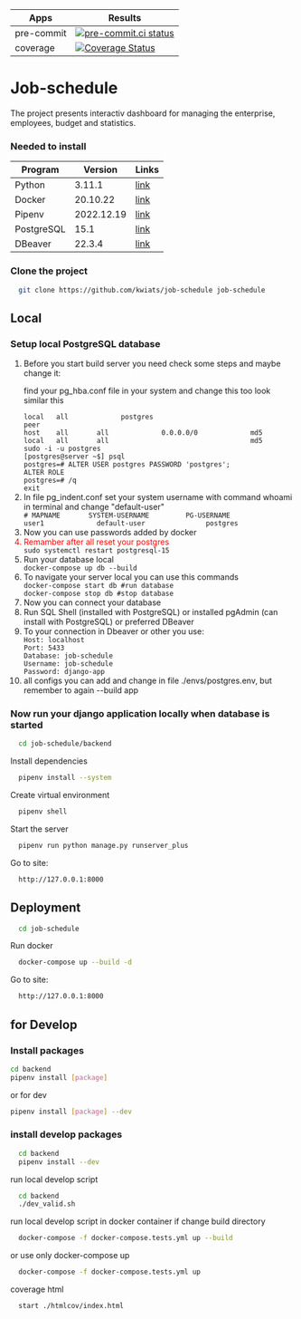  <!-- markdownlint-disable MD033 MD022 MD001 MD041 -->
| Apps | Results |
| ----------- | ----------- |
| pre-commit | [![pre-commit.ci status](https://results.pre-commit.ci/badge/github/Dashboard-Manager/job-schedule/main.svg)](https://results.pre-commit.ci/latest/github/Dashboard-Manager/job-schedule/main) |
| coverage | [![Coverage Status](https://coveralls.io/repos/github/Dashboard-Manager/job-schedule/badge.svg?branch=main)](https://coveralls.io/github/Dashboard-Manager/job-schedule?branch=main) |

# Job-schedule
The project presents interactiv dashboard for managing the enterprise, employees, budget and statistics.
### Needed to install
| Program | Version | Links |
| ----------- | ----------- | ----------- |
| Python | 3.11.1 | [link](https://www.python.org/downloads/) |
| Docker | 20.10.22 | [link](https://docs.docker.com/compose/install/) |
| Pipenv | 2022.12.19 | [link](https://pypi.org/project/pipenv/#installation) |
| PostgreSQL | 15.1 | [link](https://www.enterprisedb.com/downloads/postgres-postgresql-downloads) |
| DBeaver | 22.3.4 | [link](https://dbeaver.io/download)
### Clone the project

```bash
  git clone https://github.com/kwiats/job-schedule job-schedule
```

## Local

### Setup local PostgreSQL database

<ol>
  <li>Before you start build server you need check some steps and maybe change it:</li>
  <p>find your pg_hba.conf file in your system and change this too look similar this</p>
  <code>local   all             postgres                                peer</code><br>
  <code>host    all       all             0.0.0.0/0             md5</code><br>
  <code>local   all       all                                   md5</code><br>
  <code>sudo -i -u postgres</code><br>
  <code>[postgres@server ~$] psql</code><br>
  <code>postgres=# ALTER USER postgres PASSWORD 'postgres';</code><br>
  <code>ALTER ROLE</code><br>
  <code>postgres=# /q</code><br>
  <code>exit</code><br>
  <li>In file pg_indent.conf set your system username with command whoami in terminal and change "default-user"</li>
  <code># MAPNAME       SYSTEM-USERNAME         PG-USERNAME</code><br>
  <code>user1             default-user               postgres</code><br>
  <li>Now you can use passwords added by docker</li>
  <li style="color:red;">Remamber after all reset your postgres</li>
  <code>sudo systemctl restart postgresql-15</code><br>
  <li>Run your database local</li>
  <code>docker-compose up db --build</code>
  <li>To navigate your server local you can use this commands</li>
  <code>docker-compose start db #run database</code><br>
  <code>docker-compose stop db #stop database</code>
  <li>Now you can connect your database</li>
  <li>Run SQL Shell (installed with PostgreSQL) or installed pgAdmin (can install with PostgreSQL) or preferred DBeaver</li>
  <li>To your connection in Dbeaver or other you use:</li>
  <code>Host: localhost</code><br>
  <code>Port: 5433</code><br>
  <code>Database: job-schedule</code><br>
  <code>Username: job-schedule</code><br>
  <code>Password: django-app</code><br>
  <li>all configs you can add and change in file ./envs/postgres.env, but remember to again --build app</li>
</ol>

### Now run your django application locally when database is started

```bash
  cd job-schedule/backend
```

Install dependencies

```bash
  pipenv install --system
```

Create virtual environment

```bash
  pipenv shell
```

Start the server

```bash
  pipenv run python manage.py runserver_plus
```

Go to site:

```bash
  http://127.0.0.1:8000
```

## Deployment

```bash
  cd job-schedule
```

Run docker

```bash
  docker-compose up --build -d
```

Go to site:

```bash
  http://127.0.0.1:8000
```


## for Develop
### Install packages

```bash
cd backend
pipenv install [package]
```

or for dev

```bash
pipenv install [package] --dev
```

### install develop packages

```bash
  cd backend
  pipenv install --dev
```

run local develop script

```bash
  cd backend
  ./dev_valid.sh
```

run local develop script in docker container if change build directory

```bash
  docker-compose -f docker-compose.tests.yml up --build
```

or use only docker-compose up

```bash
  docker-compose -f docker-compose.tests.yml up
```

coverage html

```bash
  start ./htmlcov/index.html
```
